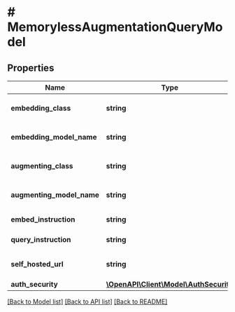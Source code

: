 # # MemorylessAugmentationQueryModel

## Properties

Name | Type | Description | Notes
------------ | ------------- | ------------- | -------------
**embedding_class** | **string** | The class of the embedding embedding_model | [optional]
**embedding_model_name** | **string** | The name of the embedding embedding_model | [optional]
**augmenting_class** | **string** | The class of the augmenting embedding_model | [optional]
**augmenting_model_name** | **string** | The name of the augmenting embedding_model | [optional]
**embed_instruction** | **string** | The instruction for embedding | [optional]
**query_instruction** | **string** | The instruction for querying | [optional]
**self_hosted_url** | **string** | The url for self hosted embedding_model | [optional]
**auth_security** | [**\OpenAPI\Client\Model\AuthSecurity**](AuthSecurity.md) |  | [optional]

[[Back to Model list]](../../README.md#models) [[Back to API list]](../../README.md#endpoints) [[Back to README]](../../README.md)

